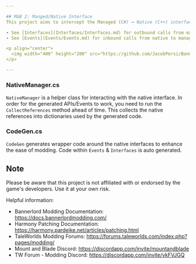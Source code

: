 ```yaml
---

## M&B 2: Manged/Native Interface
This project aims to intercept the Managed (C#) ↔ Native (C++) interface for Mount & Blade II: Bannerlord, allowing you to interact with the game in ways outside the standard modding API.

- See [Interfaces](Interfaces/Interfaces.md) for outbound calls from managed to native.
- See [Events](Events/Events.md) for inbound calls from native to managed. 

<p align="center">
  <img width="400" height="200" src="https://github.com/JacobPersi/Bannerlord-Natives/blob/main/img/demo.png?raw=true">
</p>

---
```


### NativeManager.cs
`NativeManager` is a helper class for interacting with the native interface. In order for the generated APIs/Events to work, you need to run the `CollectReferences` method ahead of time. This collects the native references into dictionaries used by the generated code.  

### CodeGen.cs
`CodeGen` generates wrapper code around the native interfaces to enhance the ease of modding. Code within `Events` & `Interfaces` is auto generated.

## Note
Please be aware that this project is not affiliated with or endorsed by the game's developers. Use it at your own risk.

Helpful information:
- Bannerlord Modding Documentation:   https://docs.bannerlordmodding.com/
- Harmony Patching Documentation:     https://harmony.pardeike.net/articles/patching.html
- TaleWorlds Modding Forums:          https://forums.taleworlds.com/index.php?pages/modding/
- Mount and Blade Discord:            https://discordapp.com/invite/mountandblade
- TW Forum - Modding Discord:         https://discordapp.com/invite/ykFVJGQ
